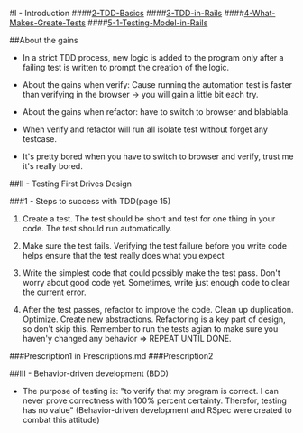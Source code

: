 #I - Introduction
####[2-TDD-Basics](/2-TDD-Basics.md)
####[3-TDD-in-Rails](/3-TDD-in-Rails.md)
####[4-What-Makes-Greate-Tests](/4-What-Makes-Greate-Tests.md)
####[5-1-Testing-Model-in-Rails](/5-1-Testing-Model-in-Rails.md)

##About the gains

- In a strict TDD process, new logic is added to the program only after a failing test is written to prompt the creation of the logic.

- About the gains when verify: Cause running the automation test is faster than verifying in the browser -> you will gain a little bit each try.
- About the gains when refactor: have to switch to browser and blablabla.
- When verify and refactor will run all isolate test without forget any testcase.

- It's pretty bored when you have to switch to browser and verify, trust me it's really bored.

##II - Testing First Drives Design

###1 - Steps to success with TDD(page 15)

1) Create a test. The test should be short and test for one thing in your code. The test should run automatically.

2) Make sure the test fails. Verifying the test failure before you write code helps ensure that the test really does what you expect

3) Write the simplest code that could possibly make the test pass. Don't worry about good code yet. Sometimes, write just enough code to clear the current error.

4) After the test passes, refactor to improve the code. Clean up duplication. Optimize. Create new abstractions. Refactoring is a key part of design, so don't skip this. Remember to run the tests agian to make sure you haven'y changed any behavior
=> REPEAT UNTIL DONE.

###Prescription1 in Prescriptions.md
###Prescription2

##III - Behavior-driven development (BDD)

- The purpose of testing is: "to verify that my program is correct. I can never prove correctness with 100% percent certainty. Therefor, testing has no value" (Behavior-driven development and RSpec were created to combat this attitude)
